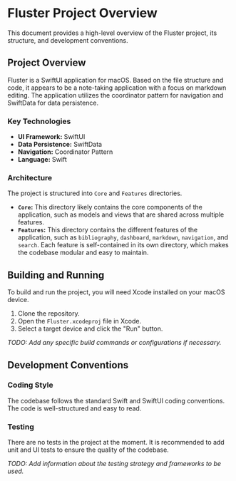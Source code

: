 # Fluster Project Overview

This document provides a high-level overview of the Fluster project, its structure, and development conventions.

## Project Overview

Fluster is a SwiftUI application for macOS. Based on the file structure and code, it appears to be a note-taking application with a focus on markdown editing. The application utilizes the coordinator pattern for navigation and SwiftData for data persistence.

### Key Technologies

*   **UI Framework:** SwiftUI
*   **Data Persistence:** SwiftData
*   **Navigation:** Coordinator Pattern
*   **Language:** Swift

### Architecture

The project is structured into `Core` and `Features` directories.

*   **`Core`:** This directory likely contains the core components of the application, such as models and views that are shared across multiple features.
*   **`Features`:** This directory contains the different features of the application, such as `bibliography`, `dashboard`, `markdown`, `navigation`, and `search`. Each feature is self-contained in its own directory, which makes the codebase modular and easy to maintain.

## Building and Running

To build and run the project, you will need Xcode installed on your macOS device.

1.  Clone the repository.
2.  Open the `Fluster.xcodeproj` file in Xcode.
3.  Select a target device and click the "Run" button.

*TODO: Add any specific build commands or configurations if necessary.*

## Development Conventions

### Coding Style

The codebase follows the standard Swift and SwiftUI coding conventions. The code is well-structured and easy to read.

### Testing

There are no tests in the project at the moment. It is recommended to add unit and UI tests to ensure the quality of the codebase.

*TODO: Add information about the testing strategy and frameworks to be used.*
